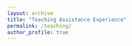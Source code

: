 ```yaml
---
layout: archive
title: "Teaching Assistance Experience"
permalink: /teaching/
author_profile: true
---
```


